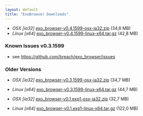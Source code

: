 ```yaml
---
layout: default
title: "ExoBrowser Downloads"
---
```

- *OSX [ia32]* [exo_browser-v0.4.1599-osx-ia32.zip](http://bit.ly/18cAfBV) (34,8 MB)
- *Linux [x64]* [exo_browser-v0.4.1599-linux-x64.tar.gz](http://bit.ly/HV6hbU) (42,8 MB)


### Known Issues v0.3.1599

- see https://github.com/breach/exo_browser/issues


### Older Versions

- *OSX [ia32]* [exo_browser-v0.3.1599-osx-ia32.zip](http://bit.ly/19ODRsZ) (34,7 MB)
- *Linux [x64]* [exo_browser-v0.3.1599-linux-x64.tar.gz](http://bit.ly/17pvJls) (44,7 MB)

- *OSX [ia32]* [exo_browser-v0.1.exp1-osx-ia32.zip](http://bit.ly/1ec5MYP) (32,7 MB)
- *Linux [x64]* [exo_browser-v0.1.exp1-linux-x64.tar.gz](http://bit.ly/15g43Mv) (122,0 MB)

